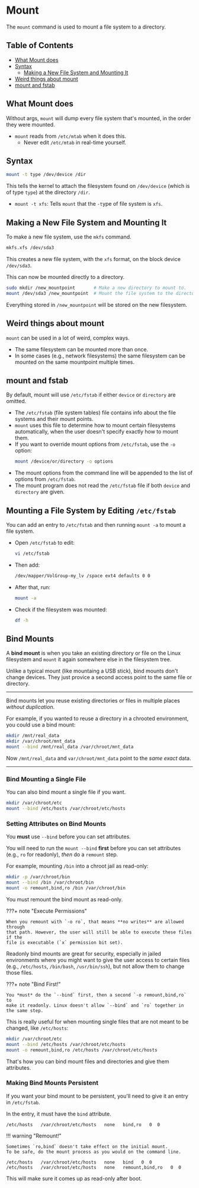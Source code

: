 # Mount
The `mount` command is used to mount a file system to a directory.  


## Table of Contents
* [What Mount does](#what-mount-does) 
* [Syntax](#syntax) 
    * [Making a New File System and Mounting It](#making-a-new-file-system-and-mounting-it) 
* [Weird things about mount](#weird-things-about-mount) 
* [mount and fstab](#mount-and-fstab) 



## What Mount does
Without args, `mount` will dump every file system that's mounted, in the order they were mounted.  

* `mount` reads from `/etc/mtab` when it does this.  
    * Never edit `/etc/mtab` in real-time yourself. 


## Syntax
```bash
mount -t type /dev/device /dir
```
This tells the kernel to attach the filesystem found on `/dev/device` (which is of type `type`) 
at the directory `/dir`.

* `mount -t xfs`: Tells `mount` that the `-t`ype of file system is `xfs`.  


## Making a New File System and Mounting It

To make a new file system, use the `mkfs` command.  

```bash
mkfs.xfs /dev/sda3
```
This creates a new file system, with the `xfs` format, on the block device `/dev/sda3`.  

This can now be mounted directly to a directory.  
```bash
sudo mkdir /new_mountpoint       # Make a new directory to mount to.  
mount /dev/sda3 /new_mountpoint  # Mount the file system to the directory.  
```
Everything stored in `/new_mountpoint` will be stored on the new filesystem.  


## Weird things about mount
`mount` can be used in a lot of weird, complex ways. 

* The same filesystem can be mounted more than once.
* In some cases (e.g., network filesystems) the same filesystem can be mounted on the 
  same mountpoint multiple times.

## mount and fstab

By default, mount will use `/etc/fstab` if either `device` or `directory` are omitted.

* The `/etc/fstab` (file system tables) file contains info about the file systems and 
  their mount points.  
* `mount` uses this file to determine how to mount certain filesystems automatically,
  when the user doesn't specify exactly how to mount them.  
* If you want to override mount options from `/etc/fstab`, use the `-o` option:  
  ```bash  
  mount /device/or/directory -o options  
  ```
* The mount options from the command line will be appended to the list of options from `/etc/fstab`.  
* The mount program does not read the `/etc/fstab` file if both `device` and `directory` are given. 


## Mounting a File System by Editing `/etc/fstab`
You can add an entry to `/etc/fstab` and then running `mount -a` to mount a file system.  

* Open `/etc/fstab` to edit:
  ```bash
  vi /etc/fstab
  ```

* Then add:
  ```bash
  /dev/mapper/VolGroup-my_lv /space ext4 defaults 0 0
  ```

* After that, run:
  ```bash
  mount -a
  ```

* Check if the filesystem was mounted:
  ```bash
  df -h
  ```


## Bind Mounts

A **bind mount** is when you take an existing directory or file on the Linux
filesystem and `mount` it again somewhere else in the filesystem tree.  

Unlike a typical mount (like mountaing a USB stick), bind mounts don't change
devices. They just provice a second access point to the same file or directory.  

---

Bind mounts let you reuse existing directories or files in multiple places *without
duplication*.  

For example, if you wanted to reuse a directory in a chrooted environment, you could
use a bind mount:
```bash
mkdir /mnt/real_data
mkdir /var/chroot/mnt_data
mount --bind /mnt/real_data /var/chroot/mnt_data
```

Now `/mnt/real_data` and `var/chroot/mnt_data` point to the *same exact* data.  

---

### Bind Mounting a Single File

You can also bind mount a single file if you want.  
```bash
mkdir /var/chroot/etc
mount --bind /etc/hosts /var/chroot/etc/hosts
```

### Setting Attributes on Bind Mounts

You **must** use `--bind` before you can set attributes.  

You will need to run the `mount --bind` **first** before you can set 
attributes (e.g., `ro` for readonly), *then* do a `remount` step.   

For example, mounting `/bin` into a chroot jail as read-only:
```bash
mkdir -p /var/chroot/bin
mount --bind /bin /var/chroot/bin
mount -o remount,bind,ro /bin /var/chroot/bin
```
You must remount the bind mount as read-only.  

???+ note "Execute Permissions"

    When you remount with `-o ro`, that means **no writes** are allowed through
    that path. However, the user will still be able to execute these files if the 
    file is executable (`x` permission bit set).  

Readonly bind mounts are great for security, especially in jailed environments 
where you might want to give the user access to certain 
files (e.g., `/etc/hosts`, `/bin/bash`, `/usr/bin/ssh`), but not allow them to 
change those files.

???+ note "Bind First!"

    You *must* do the `--bind` first, then a second `-o remount,bind,ro` to
    make it readonly. Linux doesn't allow `--bind` and `ro` together in the same step.  


This is really useful for when mounting single files that are not meant to be
changed, like `/etc/hosts`:
```bash
mkdir /var/chroot/etc
mount --bind /etc/hosts /var/chroot/etc/hosts
mount -o remount,bind,ro /etc/hosts /var/chroot/etc/hosts
```

That's how you can bind mount files and directories and give them attributes.  

### Making Bind Mounts Persistent

If you want your bind mount to be persistent, you'll need to give it an entry
in `/etc/fstab`.  

In the entry, it must have the `bind` attribute.  
```plaintext
/etc/hosts   /var/chroot/etc/hosts   none   bind,ro   0  0
```

!!! warning "Remount!"

    Sometimes `ro,bind` doesn't take effect on the initial mount.  
    To be safe, do the mount process as you would on the command line.  

```plaintext
/etc/hosts   /var/chroot/etc/hosts   none   bind   0  0
/etc/hosts   /var/chroot/etc/hosts   none   remount,bind,ro   0  0
```

This will make sure it comes up as read-only after boot.  



